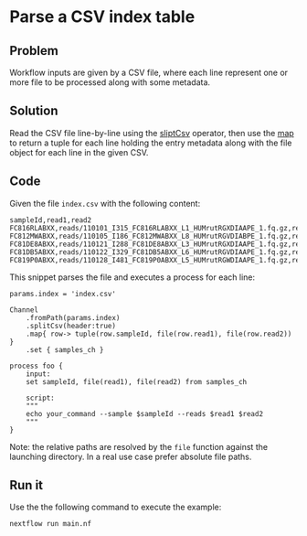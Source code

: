 # Parse a CSV index table 

## Problem 

Workflow inputs are given by a CSV file, where each line represent one or more file to be processed along with some metadata. 

## Solution 

Read the CSV file line-by-line using the [sliptCsv](https://www.nextflow.io/docs/latest/operator.html#splitcsv) operator,
then use the [map](https://www.nextflow.io/docs/latest/operator.html#map) to return a tuple for each line 
holding the entry metadata along with the file object for each line in the given CSV.

## Code

Given the file `index.csv` with the following content: 

```
sampleId,read1,read2
FC816RLABXX,reads/110101_I315_FC816RLABXX_L1_HUMrutRGXDIAAPE_1.fq.gz,reads/110101_I315_FC816RLABXX_L1_HUMrutRGXDIAAPE_2.fq.gz
FC812MWABXX,reads/110105_I186_FC812MWABXX_L8_HUMrutRGVDIABPE_1.fq.gz,reads/110105_I186_FC812MWABXX_L8_HUMrutRGVDIABPE_2.fq.gz
FC81DE8ABXX,reads/110121_I288_FC81DE8ABXX_L3_HUMrutRGXDIAAPE_1.fq.gz,reads/110121_I288_FC81DE8ABXX_L3_HUMrutRGXDIAAPE_2.fq.gz
FC81DB5ABXX,reads/110122_I329_FC81DB5ABXX_L6_HUMrutRGVDIAAPE_1.fq.gz,reads/110122_I329_FC81DB5ABXX_L6_HUMrutRGVDIAAPE_2.fq.gz
FC819P0ABXX,reads/110128_I481_FC819P0ABXX_L5_HUMrutRGWDIAAPE_1.fq.gz,reads/110128_I481_FC819P0ABXX_L5_HUMrutRGWDIAAPE_2.fq.gz
```

This snippet parses the file and executes a process for each line:

```
params.index = 'index.csv'

Channel
    .fromPath(params.index)
    .splitCsv(header:true)
    .map{ row-> tuple(row.sampleId, file(row.read1), file(row.read2)) }
    .set { samples_ch }

process foo {
    input:
    set sampleId, file(read1), file(read2) from samples_ch

    script:
    """
    echo your_command --sample $sampleId --reads $read1 $read2
    """
}
```

Note: the relative paths are resolved by the `file` function against the launching directory. 
In a real use case prefer absolute file paths.

## Run it

Use the the following command to execute the example:

    nextflow run main.nf


